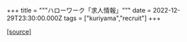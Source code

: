 +++
title = """ハローワーク「求人情報」"""
date = 2022-12-29T23:30:00.000Z
tags = ["kuriyama","recruit"]
+++


[[source]](https://www.town.kuriyama.hokkaido.jp/soshiki/51/20382.html)
